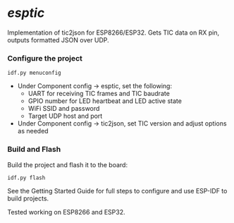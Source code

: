 # _esptic_

Implementation of tic2json for ESP8266/ESP32.
Gets TIC data on RX pin, outputs formatted JSON over UDP.

### Configure the project

`idf.py menuconfig`

* Under Component config -> esptic, set the following:
  * UART for receiving TIC frames and TIC baudrate
  * GPIO number for LED heartbeat and LED active state
  * WiFi SSID and password
  * Target UDP host and port
* Under Component config -> tic2json, set TIC version and adjust options as needed

### Build and Flash

Build the project and flash it to the board:

`idf.py flash`

See the Getting Started Guide for full steps to configure and use ESP-IDF to build projects.

Tested working on ESP8266 and ESP32.
